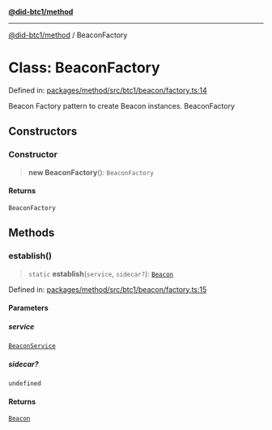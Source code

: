 [**@did-btc1/method**](../README.md)

***

[@did-btc1/method](../globals.md) / BeaconFactory

# Class: BeaconFactory

Defined in: [packages/method/src/btc1/beacon/factory.ts:14](https://github.com/dcdpr/did-btc1-js/blob/751aedd75738c26882a2149e644ae32b9e424707/packages/method/src/btc1/beacon/factory.ts#L14)

Beacon Factory pattern to create Beacon instances.
 BeaconFactory

## Constructors

### Constructor

> **new BeaconFactory**(): `BeaconFactory`

#### Returns

`BeaconFactory`

## Methods

### establish()

> `static` **establish**(`service`, `sidecar?`): [`Beacon`](Beacon.md)

Defined in: [packages/method/src/btc1/beacon/factory.ts:15](https://github.com/dcdpr/did-btc1-js/blob/751aedd75738c26882a2149e644ae32b9e424707/packages/method/src/btc1/beacon/factory.ts#L15)

#### Parameters

##### service

[`BeaconService`](../interfaces/BeaconService.md)

##### sidecar?

`undefined`

#### Returns

[`Beacon`](Beacon.md)
